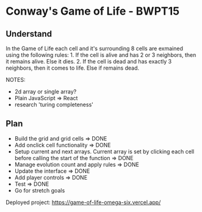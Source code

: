 # Conway's Game of Life - BWPT15
## Understand
In the Game of Life each cell and it's surrounding 8 cells are exmained using the following rules:
    1. If the cell is alive and has 2 or 3 neighbors, then it remains alive. Else it dies.
    2. If the cell is dead and has exactly 3 neighbors, then it comes to life. Else if remains dead.

NOTES:
- 2d array or single array?
- Plain JavaScript => React
- research 'turing completeness'

## Plan
- Build the grid and grid cells => DONE
- Add onclick cell functionality => DONE
- Setup current and next arrays. Current array is set by clicking each cell before calling the start of the function => DONE
- Manage evolution count and apply rules => DONE
- Update the interface => DONE
- Add player controls => DONE
- Test => DONE
- Go for stretch goals 

Deployed project:
https://game-of-life-omega-six.vercel.app/
